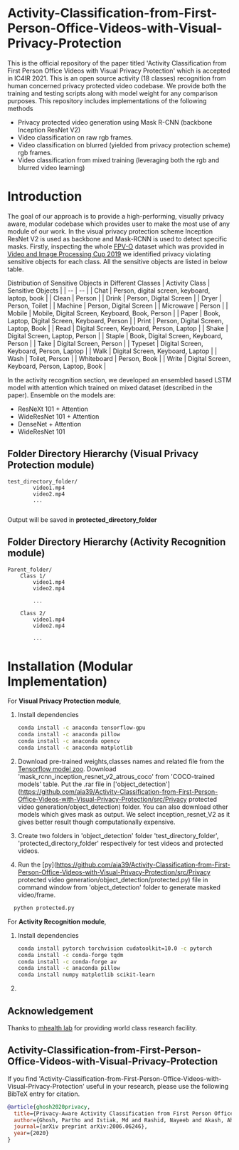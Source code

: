 # Activity-Classification-from-First-Person-Office-Videos-with-Visual-Privacy-Protection
This is the official repository of the paper titled 'Activity Classification from First Person Office Videos with Visual Privacy Protection' which is accepted in IC4IR 2021. This is an open source activity (18 classes) recognition from human concerned privacy protected video codebase. We provide both the training and testing scripts along with model weight for any comparison purposes. This repository includes implementations of the following methods
* Privacy protected video generation using Mask R-CNN (backbone Inception ResNet V2)
* Video classification on raw rgb frames.
* Video classification on blurred (yielded from privacy protection scheme) rgb frames.
* Video classification from mixed training (leveraging both the rgb and blurred video learning)


# Introduction
The goal of our approach is to provide a high-performing, visually privacy aware, modular codebase which provides user to make the most use of any module of our work.
In the visual privacy protection scheme Inception ResNet V2 is used as backbone and Mask-RCNN is used to detect specific masks. Firstly, inspecting the whole [FPV-O](http://www.eecs.qmul.ac.uk/~andrea/fpvo) dataset which was provided in [Video and Image Processing Cup 2019](https://signalprocessingsociety.org/community-involvement/vip-cup-2019-icip-2019) we identified privacy violating sensitive objects for each class. All the sensitive objects are listed in below table. 

Distribution of Sensitive Objects in Different Classes
| Activity Class | Sensitive Objects |
| -- | -- |
| Chat | Person, digital screen, keyboard, laptop, book |
| Clean | Person  |
| Drink | Person, Digital Screen |
| Dryer | Person, Toilet |
| Machine | Person, Digital Screen |
| Microwave | Person |
| Mobile | Mobile, Digital Screen, Keyboard, Book, Person |
| Paper | Book, Laptop, Digital Screen, Keyboard, Person | 
| Print | Person, Digital Screen, Laptop, Book | 
| Read | Digital Screen, Keyboard, Person, Laptop |
| Shake | Digital Screen, Laptop, Person |
| Staple | Book, Digital Screen, Keyboard, Person |
| Take | Digital Screen, Person |
| Typeset | Digital Screen, Keyboard, Person, Laptop |
| Walk | Digital Screen, Keyboard, Laptop |
| Wash | Toilet, Person |
| Whiteboard | Person, Book |
| Write | Digital Screen, Keyboard, Person, Laptop, Book |

In the activity recognition section, we developed an ensembled based LSTM model with attention which trained on mixed dataset (described in the paper). Ensemble on the models are:
* ResNeXt 101 + Attention
* WideResNet 101 + Attention
* DenseNet + Attention
* WideResNet 101

## Folder Directory Hierarchy (Visual Privacy Protection module) 

```
test_directory_folder/
        video1.mp4
        video2.mp4
        ...
        
```
Output will be saved in **protected_directory_folder**

## Folder Directory Hierarchy (Activity Recognition module) 

```
Parent_folder/
    Class 1/
        video1.mp4
        video2.mp4

        ...
        
    Class 2/
        video1.mp4
        video2.mp4

        ...
```       




# Installation (Modular Implementation)
For **Visual Privacy Protection module**,
1. Install dependencies 
   ```bash
   conda install -c anaconda tensorflow-gpu
   conda install -c anaconda pillow
   conda install -c anaconda opencv
   conda install -c anaconda matplotlib
   ``` 
2. Download pre-trained weights,classes names and related file from the [Tensorflow model zoo](https://github.com/tensorflow/models/blob/master/research/object_detection/g3doc/detection_model_zoo.md). Download 'mask_rcnn_inception_resnet_v2_atrous_coco' from 'COCO-trained models' table. Put the .rar file in ['object_detection'](https://github.com/aia39/Activity-Classification-from-First-Person-Office-Videos-with-Visual-Privacy-Protection/src/Privacy protected video generation/object_detection) folder. You can also download other models which gives mask as output. We select inception_resnet_V2 as it gives better result though computationally expensive.

3. Create two folders in 'object_detection' folder 'test_directory_folder', 'protected_directory_folder' respectively for test videos and protected videos.

4. Run the [py](https://github.com/aia39/Activity-Classification-from-First-Person-Office-Videos-with-Visual-Privacy-Protection/src/Privacy protected video generation/object_detection/protected.py) file in command window from 'object_detection' folder to generate masked video/frame.
 ```bash
   python protected.py
   ```

For **Activity Recognition module**,
1. Install dependencies 
   ```bash
   conda install pytorch torchvision cudatoolkit=10.0 -c pytorch
   conda install -c conda-forge tqdm
   conda install -c conda-forge av
   conda install -c anaconda pillow
   conda install numpy matplotlib scikit-learn
   ``` 
 2.
 
 
 
 
## Acknowledgement 
Thanks to [mhealth lab](https://mhealth.buet.ac.bd/) for providing world class research facility. 

## Activity-Classification-from-First-Person-Office-Videos-with-Visual-Privacy-Protection
If you find 'Activity-Classification-from-First-Person-Office-Videos-with-Visual-Privacy-Protection' useful in your research, please use the following BibTeX entry for citation.

```BibTeX
@article{ghosh2020privacy,
  title={Privacy-Aware Activity Classification from First Person Office Videos},
  author={Ghosh, Partho and Istiak, Md and Rashid, Nayeeb and Akash, Ahsan Habib and Abrar, Ridwan and Dastider, Ankan Ghosh and Sushmit, Asif Shahriyar and Hasan, Taufiq and others},
  journal={arXiv preprint arXiv:2006.06246},
  year={2020}
}
```
